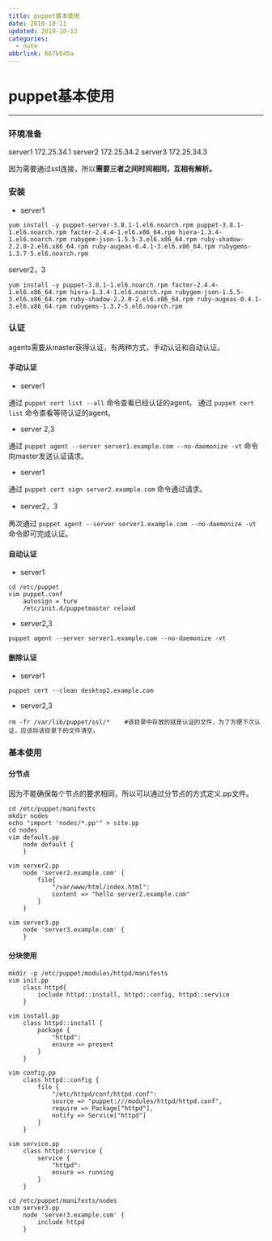 ```yaml
---
title: puppet基本使用
date: 2019-10-11
updated: 2019-10-12
categories:
  - note
abbrlink: 667b045a
---
```

# puppet基本使用

***
### 环境准备

server1 172.25.34.1
server2 172.25.34.2
server3 172.25.34.3

因为需要通过ssl连接，所以**需要三者之间时间相同，互相有解析。**




### 安装

* server1
```shell
yum install -y puppet-server-3.8.1-1.el6.noarch.rpm puppet-3.8.1-1.el6.noarch.rpm facter-2.4.4-1.el6.x86_64.rpm hiera-1.3.4-1.el6.noarch.rpm rubygem-json-1.5.5-3.el6.x86_64.rpm ruby-shadow-2.2.0-2.el6.x86_64.rpm ruby-augeas-0.4.1-3.el6.x86_64.rpm rubygems-1.3.7-5.el6.noarch.rpm 
```


server2，3
```shell
yum install -y puppet-3.8.1-1.el6.noarch.rpm facter-2.4.4-1.el6.x86_64.rpm hiera-1.3.4-1.el6.noarch.rpm rubygem-json-1.5.5-3.el6.x86_64.rpm ruby-shadow-2.2.0-2.el6.x86_64.rpm ruby-augeas-0.4.1-3.el6.x86_64.rpm rubygems-1.3.7-5.el6.noarch.rpm
```



### 认证

agents需要从master获得认证，有两种方式，手动认证和自动认证。

#### 手动认证

* server1

通过   `puppet cert list --all`   命令查看已经认证的agent。
通过   `puppet cert list`               命令查看等待认证的agent。

* server 2,3

通过  `puppet agent --server server1.example.com --no-daemonize -vt`  命令向master发送认证请求。

* server1

通过  `puppet cert sign server2.example.com`  命令通过请求。

* server2，3

再次通过  `puppet agent --server server1.example.com --no-daemonize -vt`  命令即可完成认证。

####  自动认证

* server1

```shell
cd /etc/puppet
vim puppet.conf
	autosign = ture
	/etc/init.d/puppetmaster reload
```

* server2,3
```shell
puppet agent --server server1.example.com --no-daemonize -vt
```

#### 删除认证

* server1

```shell
puppet cert --clean desktop2.example.com
```

* server2,3
```shell
rm -fr /var/lib/puppet/ssl/*    #该目录中存放的就是认证的文件，为了方便下次认证，应该将该目录下的文件清空。
```



### 基本使用


####  分节点

因为不能确保每个节点的要求相同，所以可以通过分节点的方式定义.pp文件。

```shell
cd /etc/puppet/manifests
mkdir nodes
echo "import 'nodes/*.pp'" > site.pp
cd nodes
vim default.pp
	node default {
	}

vim server2.pp
	node 'server2.example.com' {
		file{
			"/var/www/html/index.html":
			content => "hello server2.example.com"
		}
	}

vim server3.pp
	node 'server3.example.com' {
	}
```

####  分块使用

```shell
mkdir -p /etc/puppet/modules/httpd/manifests
vim init.pp
	class httpd{
		include httpd::install, httpd::config, httpd::service
	}

vim install.pp
	class httpd::install {
		package {
			"httpd":
			ensure => present	
		}
	}

vim config.pp
	class httpd::config {
		file {
			"/etc/httpd/conf/httpd.conf":
			source => "puppet:///modules/httpd/httpd.conf",
			require => Package["httpd"],
			notify => Service["httpd"]
		}
	}

vim service.pp
	class httpd::service {
		service {
			"httpd":
			ensure => running
		}
	}

cd /etc/puppet/manifests/nodes
vim server3.pp
	node 'server3.example.com' {
		include httpd
	}
```